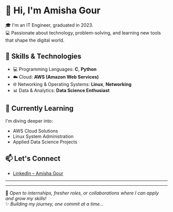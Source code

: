  # 👋 Hi, I'm Amisha Gour

🎓 I'm an IT Engineer, graduated in 2023.  
💻 Passionate about technology, problem-solving, and learning new tools that shape the digital world.

## 🚀 Skills & Technologies
- 💻 Programming Languages: **C**, **Python**
- ☁️ Cloud: **AWS (Amazon Web Services)**
- 🌐 Networking & Operating Systems: **Linux**, **Networking**
- 📊 Data & Analytics: **Data Science Enthusiast**

## 🌱 Currently Learning
I'm diving deeper into:
- AWS Cloud Solutions  
- Linux System Administration  
- Applied Data Science Projects

## 📫 Let's Connect
- [LinkedIn – Amisha Gour](https://www.linkedin.com/in/amisha-gour-072073217/)

---


---

🔧 *Open to internships, fresher roles, or collaborations where I can apply and grow my skills!*  
✨ *Building my journey, one commit at a time...*

